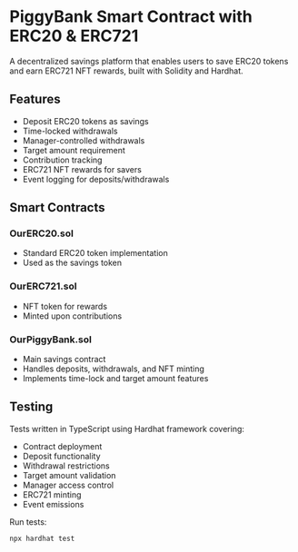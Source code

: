 # PiggyBank Smart Contract with ERC20 & ERC721

A decentralized savings platform that enables users to save ERC20 tokens and earn ERC721 NFT rewards, built with Solidity and Hardhat.

## Features

- Deposit ERC20 tokens as savings
- Time-locked withdrawals
- Manager-controlled withdrawals
- Target amount requirement
- Contribution tracking
- ERC721 NFT rewards for savers
- Event logging for deposits/withdrawals

## Smart Contracts

### OurERC20.sol
- Standard ERC20 token implementation
- Used as the savings token

### OurERC721.sol
- NFT token for rewards
- Minted upon contributions

### OurPiggyBank.sol
- Main savings contract
- Handles deposits, withdrawals, and NFT minting
- Implements time-lock and target amount features

## Testing

Tests written in TypeScript using Hardhat framework covering:
- Contract deployment
- Deposit functionality
- Withdrawal restrictions
- Target amount validation
- Manager access control
- ERC721 minting
- Event emissions

Run tests:
```bash
npx hardhat test
